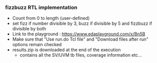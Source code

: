### fizzbuzz RTL implementation


- Count from 0 to length (user-defined)
- set fizz if number divisible by 3, buzz if divisible by 5 and fizzbuzz if divisible by both
- Link to the playground : https://www.edaplayground.com/x/Bn5B
- Make sure that "Use run.do Tcl file" and "Download files after run" options remain checked 
- results.zip is downloaded at the end of the execution
    - contains all the SV/UVM tb files, coverage information etc...

